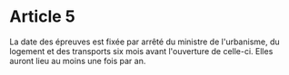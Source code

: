 # Article 5

La date des épreuves est fixée par arrêté du ministre de l'urbanisme, du logement et des transports six mois avant l'ouverture de celle-ci. Elles auront lieu au moins une fois par an.
